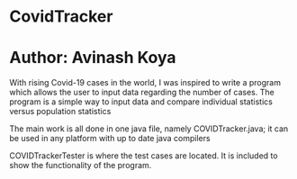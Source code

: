 # CovidTracker
# Author: Avinash Koya

With rising Covid-19 cases in the world, I was inspired to write a program which allows the user to input data regarding the number of cases.
The program is a simple way to input data and compare individual statistics versus population statistics

The main work is all done in one java file, namely COVIDTracker.java; it can be used in any platform with up to date java compilers

COVIDTrackerTester is where the test cases are located. It is included to show the functionality of the program.

